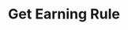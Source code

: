 ---
title: Get Earning Rule
type: endpoint
category: 639ba2628407100061f5faac
slug: get-earning-rule
parentDoc: 639ba2658407100061f5fab6
hidden: false
order: 25
---